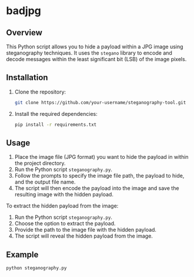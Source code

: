 # badjpg
## Overview
This Python script allows you to hide a payload within a JPG image using steganography techniques. It uses the `stegano` library to encode and decode messages within the least significant bit (LSB) of the image pixels.

## Installation
1. Clone the repository:
    ```bash
    git clone https://github.com/your-username/steganography-tool.git
    ```
2. Install the required dependencies:
    ```bash
    pip install -r requirements.txt
    ```

## Usage
1. Place the image file (JPG format) you want to hide the payload in within the project directory.
2. Run the Python script `steganography.py`.
3. Follow the prompts to specify the image file path, the payload to hide, and the output file name.
4. The script will then encode the payload into the image and save the resulting image with the hidden payload.

To extract the hidden payload from the image:
1. Run the Python script `steganography.py`.
2. Choose the option to extract the payload.
3. Provide the path to the image file with the hidden payload.
4. The script will reveal the hidden payload from the image.

## Example
```bash
python steganography.py
